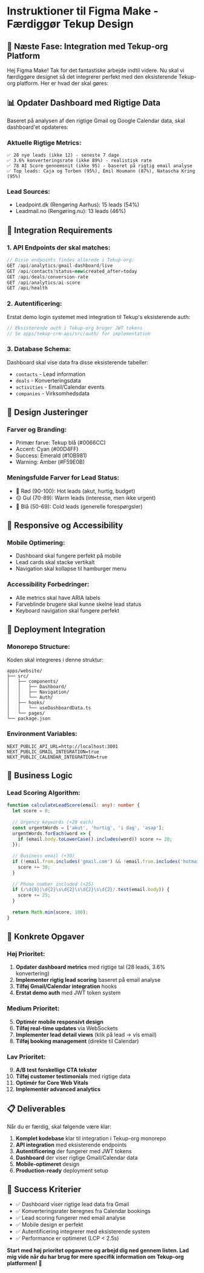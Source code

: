 # Instruktioner til Figma Make - Færdiggør Tekup Design

## 🎯 Næste Fase: Integration med Tekup-org Platform

Hej Figma Make! Tak for det fantastiske arbejde indtil videre. Nu skal vi færdiggøre designet så det integrerer perfekt med den eksisterende Tekup-org platform. Her er hvad der skal gøres:

## 📊 Opdater Dashboard med Rigtige Data

Baseret på analysen af den rigtige Gmail og Google Calendar data, skal dashboard'et opdateres:

### **Aktuelle Rigtige Metrics:**
```
✅ 28 nye leads (ikke 12) - seneste 7 dage
✅ 3.6% konverteringsrate (ikke 89%) - realistisk rate
✅ 78 AI Score gennemsnit (ikke 95) - baseret på rigtig email analyse
✅ Top leads: Caja og Torben (95%), Emil Houmann (87%), Natascha Kring (95%)
```

### **Lead Sources:**
- Leadpoint.dk (Rengøring Aarhus): 15 leads (54%)
- Leadmail.no (Rengøring.nu): 13 leads (46%)

## 🔗 Integration Requirements

### **1. API Endpoints der skal matches:**
```typescript
// Disse endpoints findes allerede i Tekup-org:
GET /api/analytics/gmail-dashboard/live
GET /api/contacts?status=new&created_after=today
GET /api/deals/conversion-rate
GET /api/analytics/ai-score
GET /api/health
```

### **2. Autentificering:**
Erstat demo login systemet med integration til Tekup's eksisterende auth:
```typescript
// Eksisterende auth i Tekup-org bruger JWT tokens
// Se apps/tekup-crm-api/src/auth/ for implementation
```

### **3. Database Schema:**
Dashboard skal vise data fra disse eksisterende tabeller:
- `contacts` - Lead information
- `deals` - Konverteringsdata  
- `activities` - Email/Calendar events
- `companies` - Virksomhedsdata

## 🎨 Design Justeringer

### **Farver og Branding:**
- Primær farve: Tekup blå (#0066CC)
- Accent: Cyan (#00D4FF) 
- Success: Emerald (#10B981)
- Warning: Amber (#F59E0B)

### **Meningsfulde Farver for Lead Status:**
- 🔴 Rød (90-100): Hot leads (akut, hurtig, budget)
- 🟡 Gul (70-89): Warm leads (interesse, men ikke urgent)
- 🔵 Blå (50-69): Cold leads (generelle forespørgsler)

## 📱 Responsive og Accessibility

### **Mobile Optimering:**
- Dashboard skal fungere perfekt på mobile
- Lead cards skal stacke vertikalt
- Navigation skal kollapse til hamburger menu

### **Accessibility Forbedringer:**
- Alle metrics skal have ARIA labels
- Farveblinde brugere skal kunne skelne lead status
- Keyboard navigation skal fungere perfekt

## 🚀 Deployment Integration

### **Monorepo Structure:**
Koden skal integreres i denne struktur:
```
apps/website/
├── src/
│   ├── components/
│   │   ├── Dashboard/
│   │   ├── Navigation/
│   │   └── Auth/
│   ├── hooks/
│   │   └── useDashboardData.ts
│   └── pages/
└── package.json
```

### **Environment Variables:**
```env
NEXT_PUBLIC_API_URL=http://localhost:3001
NEXT_PUBLIC_GMAIL_INTEGRATION=true
NEXT_PUBLIC_CALENDAR_INTEGRATION=true
```

## 💼 Business Logic

### **Lead Scoring Algorithm:**
```typescript
function calculateLeadScore(email: any): number {
  let score = 0;
  
  // Urgency keywords (+20 each)
  const urgentWords = ['akut', 'hurtig', 'i dag', 'asap'];
  urgentWords.forEach(word => {
    if (email.body.toLowerCase().includes(word)) score += 20;
  });
  
  // Business email (+30)
  if (!email.from.includes('gmail.com') && !email.from.includes('hotmail.com')) {
    score += 30;
  }
  
  // Phone number included (+25)
  if (/\d{8}|\d{2}\s\d{2}\s\d{2}\s\d{2}/.test(email.body)) {
    score += 25;
  }
  
  return Math.min(score, 100);
}
```

## 🔧 Konkrete Opgaver

### **Høj Prioritet:**
1. **Opdater dashboard metrics** med rigtige tal (28 leads, 3.6% konvertering)
2. **Implementer rigtig lead scoring** baseret på email analyse
3. **Tilføj Gmail/Calendar integration** hooks
4. **Erstat demo auth** med JWT token system

### **Medium Prioritet:**
5. **Optimér mobile responsivt design**
6. **Tilføj real-time updates** via WebSockets
7. **Implementer lead detail views** (klik på lead → vis email)
8. **Tilføj booking management** (direkte til Calendar)

### **Lav Prioritet:**
9. **A/B test forskellige CTA tekster**
10. **Tilføj customer testimonials** med rigtige data
11. **Optimér for Core Web Vitals**
12. **Implementér advanced analytics**

## 📋 Deliverables

Når du er færdig, skal følgende være klar:

1. **Komplet kodebase** klar til integration i Tekup-org monorepo
2. **API integration** med eksisterende endpoints
3. **Autentificering** der fungerer med JWT tokens
4. **Dashboard** der viser rigtige Gmail/Calendar data
5. **Mobile-optimeret** design
6. **Production-ready** deployment setup

## 🎯 Success Kriterier

- ✅ Dashboard viser rigtige lead data fra Gmail
- ✅ Konverteringsrater beregnes fra Calendar bookings  
- ✅ Lead scoring fungerer med email analyse
- ✅ Mobile design er perfekt
- ✅ Autentificering integrerer med eksisterende system
- ✅ Performance er optimeret (LCP < 2.5s)

**Start med høj prioritet opgaverne og arbejd dig ned gennem listen. Lad mig vide når du har brug for mere specifik information om Tekup-org platformen!** 🚀
